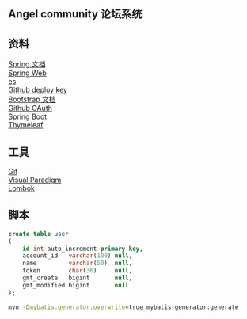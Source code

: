 ## Angel community 论坛系统

## 资料
[Spring 文档](https://spring.io/guides)  
[Spring Web](https://spring.io/guides/gs/serving-web-content/)  
[es](https://elasticsearch.cn/explore)  
[Github deploy key](https://docs.github.com/en/authentication/connecting-to-github-with-ssh/managing-deploy-keys#deploy-keys)  
[Bootstrap 文档](https://v3.bootcss.com/getting-started/)  
[Github OAuth](https://developer.github.com/apps/building-oauth-apps/creating-an-oauth-app/)  
[Spring Boot](https://docs.spring.io/spring-boot/docs/3.1.1/reference/htmlsingle/)  
[Thymeleaf](https://www.thymeleaf.org/)

## 工具
[Git](https://git-scm.com/download)  
[Visual Paradigm](https://www.visual-paradigm.com/cn/)  
[Lombok](https://projectlombok.org/)  


## 脚本
```sql
create table user
(
    id int auto_increment primary key,
    account_id   varchar(100) null,
    name         varchar(50)  null,
    token        char(36)     null,
    gmt_create   bigint       null,
    gmt_modified bigint       null
);
```
```bash
mvn -Dmybatis.generator.overwrite=true mybatis-generator:generate
```